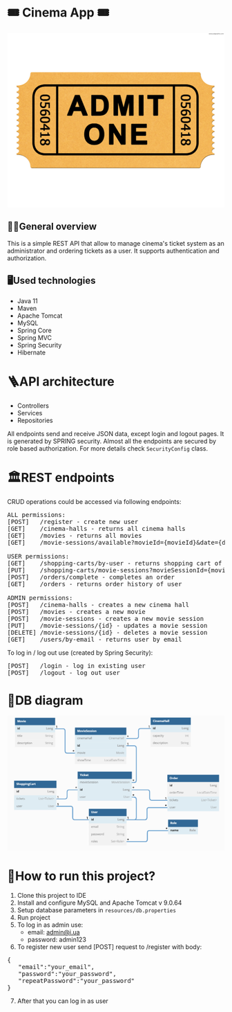 
# 	:tickets: Cinema App :tickets:

![ticket](ticket.jpg)

## :technologist:General overview 

This is a simple REST API that allow to manage cinema's ticket system as an administrator and ordering tickets as a user. It supports authentication and authorization.

## :desktop_computer:Used technologies 

- Java 11
- Maven
- Apache Tomcat
- MySQL
- Spring Core
- Spring MVC
- Spring Security
- Hibernate

# :ladder:API architecture

- Controllers
- Services
- Repositories

All endpoints send and receive JSON data, except login and logout pages. It is generated by SPRING security.
Almost all the endpoints are secured by role based authorization. For more details check `SecurityConfig` class.

# :classical_building:REST endpoints

CRUD operations could be accessed via following endpoints:
<pre>
ALL permissions:
[POST]   /register - create new user
[GET]    /cinema-halls - returns all cinema halls
[GET]    /movies - returns all movies
[GET]    /movie-sessions/available?movieId={movieId}&date={dd.MM.yy} - returns all available movie sessions for the selected movie at the selected date

USER permissions:
[GET]    /shopping-carts/by-user - returns shopping cart of logged user
[PUT]    /shopping-carts/movie-sessions?movieSessionId={movieSessionId} - adds a movie session to shopping cart
[POST]   /orders/complete - completes an order
[GET]    /orders - returns order history of user

ADMIN permissions:
[POST]   /cinema-halls - creates a new cinema hall
[POST]   /movies - creates a new movie
[POST]   /movie-sessions - creates a new movie session
[PUT]    /movie-sessions/{id} - updates a movie session
[DELETE] /movie-sessions/{id} - deletes a movie session
[GET]    /users/by-email - returns user by email
</pre>

To log in / log out use (created by Spring Security):
<pre>
[POST]   /login - log in existing user
[POST]   /logout - log out user
</pre>

# :bricks:DB diagram

![diagram](db_diagram.png)

# :runner:How to run this project?

1. Clone this project to IDE
2. Install and configure MySQL and Apache Tomcat v 9.0.64
3. Setup database parameters in `resources/db.properties`
4. Run project
5. To log in as admin use:
   - email: admin@i.ua
   - password: admin123
6. To register new user send [POST] request to /register with body:
<pre>
{
   "email":"your_email",
   "password":"your_password",
   "repeatPassword":"your_password"
}
</pre>
7. After that you can log in as user
